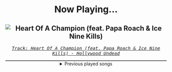 <div align="center"> 
<h1>Now Playing...</h1>

![Heart Of A Champion (feat. Papa Roach & Ice Nine Kills)](https://i.scdn.co/image/ab67616d00001e02b216f9b370d01ffff16204a8)
--
_<samp><a href="https://open.spotify.com/track/16xSgd9PMPPTntzp92xH6C">Track: Heart Of A Champion (feat. Papa Roach & Ice Nine Kills) - Hollywood Undead</a></samp>_

<div style="border: 1px #4B5054 solid"></div>
<details>
  <summary>
    Previous played songs
  </summary>
  <table>
    <thead>
      <tr>
        <th>
          Artist
        </th>
        <th>
          Song
        </th>
        <th>
          Link
        </th>
      </tr>
    </thead>
    <tbody>
      <tr><td>Hollywood Undead</td><td>Heart Of A Champion (feat. Papa Roach & Ice Nine Kills)</td><td><a href="https://open.spotify.com/track/16xSgd9PMPPTntzp92xH6C">https://open.spotify.com/track/16xSgd9PMPPTntzp92xH6C</a></td></tr><tr><td>Motionless In White</td><td>Sign Of Life</td><td><a href="https://open.spotify.com/track/73QoCfWJJWbRYmm5nCH5Y2">https://open.spotify.com/track/73QoCfWJJWbRYmm5nCH5Y2</a></td></tr><tr><td>coldrain</td><td>Bloody Power Fame</td><td><a href="https://open.spotify.com/track/2PobBEqtKsX6aAqQ9c9FLg">https://open.spotify.com/track/2PobBEqtKsX6aAqQ9c9FLg</a></td></tr><tr><td>Motionless In White</td><td>Sign Of Life</td><td><a href="https://open.spotify.com/track/73QoCfWJJWbRYmm5nCH5Y2">https://open.spotify.com/track/73QoCfWJJWbRYmm5nCH5Y2</a></td></tr><tr><td>coldrain</td><td>Bloody Power Fame</td><td><a href="https://open.spotify.com/track/2PobBEqtKsX6aAqQ9c9FLg">https://open.spotify.com/track/2PobBEqtKsX6aAqQ9c9FLg</a></td></tr><tr><td>Disturbed</td><td>Unstoppable</td><td><a href="https://open.spotify.com/track/6l769YojBjFfjOItRJQPCM">https://open.spotify.com/track/6l769YojBjFfjOItRJQPCM</a></td></tr><tr><td>From Ashes to New</td><td>Nightmare</td><td><a href="https://open.spotify.com/track/0u9PGHiydskvvPmyPVvm73">https://open.spotify.com/track/0u9PGHiydskvvPmyPVvm73</a></td></tr><tr><td>Motionless In White</td><td>We Become The Night</td><td><a href="https://open.spotify.com/track/3Wqksj2gO4wcxWMwjAZ8AE">https://open.spotify.com/track/3Wqksj2gO4wcxWMwjAZ8AE</a></td></tr><tr><td>Motionless In White</td><td>Red, White & Boom (feat. Caleb Shomo)</td><td><a href="https://open.spotify.com/track/0JGfANN7zFpb3NbRzYKXrp">https://open.spotify.com/track/0JGfANN7zFpb3NbRzYKXrp</a></td></tr><tr><td>Motionless In White</td><td>Cyberhex</td><td><a href="https://open.spotify.com/track/2vNUATEUKbavRo2gMjHs2S">https://open.spotify.com/track/2vNUATEUKbavRo2gMjHs2S</a></td></tr><tr><td>Motionless In White</td><td>Masterpiece</td><td><a href="https://open.spotify.com/track/3c9kVsKF68xMzlS0NikVn3">https://open.spotify.com/track/3c9kVsKF68xMzlS0NikVn3</a></td></tr><tr><td>Motionless In White</td><td>Burned At Both Ends II</td><td><a href="https://open.spotify.com/track/0iSTQWpqF9kYgeck7GelOR">https://open.spotify.com/track/0iSTQWpqF9kYgeck7GelOR</a></td></tr><tr><td>Motionless In White</td><td>Werewolf</td><td><a href="https://open.spotify.com/track/1e1rQNYCZToyBDDka1Io34">https://open.spotify.com/track/1e1rQNYCZToyBDDka1Io34</a></td></tr><tr><td>In Flames</td><td>Bleeding Out</td><td><a href="https://open.spotify.com/track/7EELaTWI71HMpGRRIutao9">https://open.spotify.com/track/7EELaTWI71HMpGRRIutao9</a></td></tr><tr><td>In Flames</td><td>Meet Your Maker</td><td><a href="https://open.spotify.com/track/5qZMqZspIglsy4SJxtJt0S">https://open.spotify.com/track/5qZMqZspIglsy4SJxtJt0S</a></td></tr><tr><td>In Flames</td><td>State of Slow Decay</td><td><a href="https://open.spotify.com/track/5dfPDJsrA3uKVoII8sIIHC">https://open.spotify.com/track/5dfPDJsrA3uKVoII8sIIHC</a></td></tr><tr><td>Three Days Grace</td><td>So Called Life</td><td><a href="https://open.spotify.com/track/1QTQ3VNzabl4yF5GJE6hhK">https://open.spotify.com/track/1QTQ3VNzabl4yF5GJE6hhK</a></td></tr><tr><td>Amorphis</td><td>Wrong Direction</td><td><a href="https://open.spotify.com/track/5OR7DfuvwVyydNQRsx6Cce">https://open.spotify.com/track/5OR7DfuvwVyydNQRsx6Cce</a></td></tr><tr><td>Five Finger Death Punch</td><td>Fake</td><td><a href="https://open.spotify.com/track/1rHFwfQ82fF8naz997QF6h">https://open.spotify.com/track/1rHFwfQ82fF8naz997QF6h</a></td></tr><tr><td>Motionless In White</td><td>Cyberhex</td><td><a href="https://open.spotify.com/track/2vNUATEUKbavRo2gMjHs2S">https://open.spotify.com/track/2vNUATEUKbavRo2gMjHs2S</a></td></tr>
    </tbody>
  </table>
</details>

</div>
